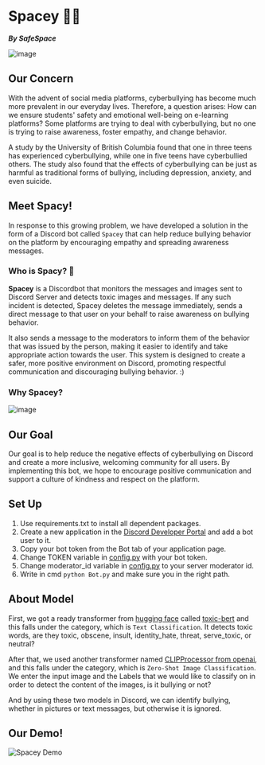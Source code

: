 # Spacey 🤖💗
***By SafeSpace***

![image](https://user-images.githubusercontent.com/70928356/224434109-3485e827-12c0-4aa5-90aa-528899af97b8.png)

## Our Concern
With the advent of social media platforms, cyberbullying has become much more prevalent in our everyday lives. Therefore, a question arises: How can we ensure students' safety and emotional well-being on e-learning platforms? Some platforms are trying to deal with cyberbullying, but no one is trying to raise awareness, foster empathy, and change behavior.

A study by the University of British Columbia found that one in three teens has experienced cyberbullying, while one in five teens have cyberbullied others. The study also found that the effects of cyberbullying can be just as harmful as traditional forms of bullying, including depression, anxiety, and even suicide.<br>

## Meet Spacy!
In response to this growing problem, we have developed a solution in the form of a Discord bot called `Spacey` that can help reduce bullying behavior on the platform by encouraging empathy and spreading awareness messages. <br>

### Who is Spacy? 🤔

**Spacey** is a Discordbot that monitors the messages and images sent to Discord Server and detects toxic images and messages. If any such incident is detected, Spacey deletes the message immediately, sends a direct message to that user on your behalf to raise awareness on bullying behavior.

It also sends a message to the moderators to inform them of the behavior that was issued by the person, making it easier to identify and take appropriate action towards the user. This system is designed to create a safer, more positive environment on Discord, promoting respectful communication and discouraging bullying behavior. :) <br>

### Why Spacey?

![image](https://user-images.githubusercontent.com/70928356/224436791-795c6aa5-f4b9-48a8-8e53-d45d6310745c.png)


## Our Goal
Our goal is to help reduce the negative effects of cyberbullying on Discord and create a more inclusive, welcoming community for all users. By implementing this bot, we hope to encourage positive communication and support a culture of kindness and respect on the platform.<br>


## Set Up 
1. Use requirements.txt to install all dependent packages.<br>
2. Create a new application in the [Discord Developer Portal](https://discord.com/developers/applications) and add a bot user to it.<br>
3. Copy your bot token from the Bot tab of your application page.<br>
4. Change TOKEN variable in [config.py](https://github.com/SohailaDiab/SafeSpace/blob/main/config.py) with your bot token.<br>
5. Change moderator_id variable in [config.py](https://github.com/SohailaDiab/SafeSpace/blob/main/config.py) to your server moderator id.<br>
6. Write in cmd `python Bot.py` and make sure you in the right path.


## About Model
First, we got a ready transformer from [hugging face](https://huggingface.co/) called [toxic-bert](https://huggingface.co/unitary/toxic-bert) and this falls under the category, which is `Text Classification`. It detects toxic words, are they toxic, obscene, insult, identity_hate, threat, serve_toxic, or neutral?

After that, we used another transformer named [CLIPProcessor from openai](https://huggingface.co/openai/clip-vit-large-patch14), and this falls under the category, which is `Zero-Shot Image Classification`. We enter the input image and the Labels that we would like to classify on in order to detect the content of the images, is it bullying or not?

And by using these two models in Discord, we can identify bullying, whether in pictures or text messages, but otherwise it is ignored.


## Our Demo!
![Spacey Demo](https://user-images.githubusercontent.com/100795596/224210288-61b4bea7-e8f0-440a-991a-8c95a1a94aea.gif)

